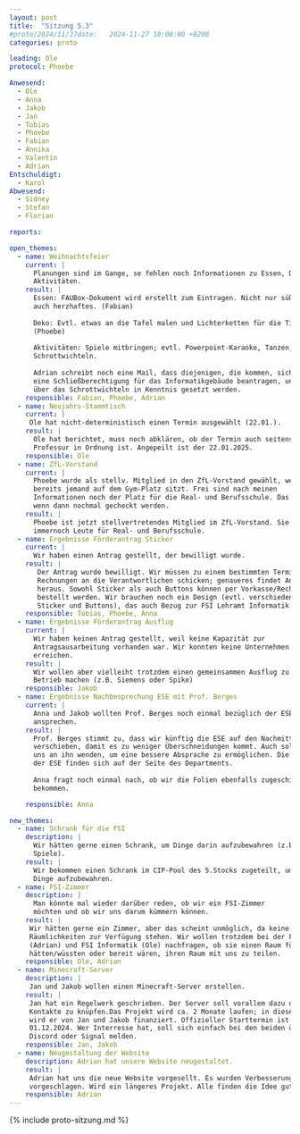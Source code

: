 ```yaml
---
layout: post
title:  "Sitzung 5.3"
#proto/2024/11/27date:   2024-11-27 18:00:00 +0200
categories: proto

leading: Ole
protocol: Phoebe

Anwesend:
  - Ole
  - Anna
  - Jakob
  - Jan
  - Tobias
  - Phoebe
  - Fabian
  - Annika
  - Valentin
  - Adrian
Entschuldigt:
  - Karol
Abwesend:
  - Sidney
  - Stefan
  - Florian

reports:

open_themes:
  - name: Weihnachtsfeier
    current: |
      Planungen sind im Gange, se fehlen noch Informationen zu Essen, Deko und
      Aktivitäten.
    result: |
      Essen: FAUBox-Dokument wird erstellt zum Eintragen. Nicht nur süßes Essen,
      auch herzhaftes. (Fabian)
      
      Deko: Evtl. etwas an die Tafel malen und Lichterketten für die Tische
      (Phoebe)
      
      Aktivitäten: Spiele mitbringen; evtl. Powerpoint-Karaoke, Tanzen;
      Schrottwichteln.
      
      Adrian schreibt noch eine Mail, dass diejenigen, die kommen, sich zuvor
      eine Schließberechtigung für das Informatikgebäude beantragen, und zudem
      über das Schrottwichteln in Kenntnis gesetzt werden.
    responsible: Fabian, Phoebe, Adrian
  - name: Neujahrs-Stammtisch
    current: |
     Ole hat nicht-deterministisch einen Termin ausgewählt (22.01.).
    result: |
      Ole hat berichtet, muss noch abklären, ob der Termin auch seitens der
      Professur in Ordnung ist. Angepeilt ist der 22.01.2025.
    responsible: Ole
  - name: ZfL-Vorstand
    current: |
      Phoebe wurde als stellv. Mitglied in den ZfL-Vorstand gewählt, weil
      bereits jemand auf dem Gym-Platz sitzt. Frei sind nach meinen
      Informationen noch der Platz für die Real- und Berufsschule. Das sollte
      wenn dann nochmal gecheckt werden.
    result: |
      Phoebe ist jetzt stellvertretendes Mitglied im ZfL-Vorstand. Sie suchen
      immernoch Leute für Real- und Berufsschule.
  - name: Ergebnisse Förderantrag Sticker
    current: |
      Wir haben einen Antrag gestellt, der bewilligt wurde.
    result: |
       Der Antrag wurde bewilligt. Wir müssen zu einem bestimmten Termin
       Rechnungen an die Verantwortlichen schicken; genaueres findet Anna noch
       heraus. Sowohl Sticker als auch Buttons können per Vorkasse/Rechnung
       bestellt werden. Wir brauchen noch ein Design (evtl. verschiedene für
       Sticker und Buttons), das auch Bezug zur FSI Lehramt Informatik hat.
    responsible: Tobias, Phoebe, Anna
  - name: Ergebnisse Förderantrag Ausflug
    current: |
      Wir haben keinen Antrag gestellt, weil keine Kapazität zur
      Antragsausarbeitung vorhanden war. Wir konnten keine Unternehmen
      erreichen.
    result: |
      Wir wollen aber vielleiht trotzdem einen gemeinsammen Ausflug zu einem
      Betrieb machen (z.B. Siemens oder Spike)
    responsible: Jakob
  - name: Ergebnisse Nachbesprechung ESE mit Prof. Berges
    current: |
      Anna und Jakob wollten Prof. Berges noch einmal bezüglich der ESE
      ansprechen.
    result: |
      Prof. Berges stimmt zu, dass wir künftig die ESE auf den Nachmittag
      verschieben, damit es zu weniger Überschneidungen kommt. Auch sollen wir
      uns an ihn wenden, um eine bessere Absprache zu ermöglichen. Die Folien
      der ESE finden sich auf der Seite des Departments.
      
      Anna fragt noch einmal nach, ob wir die Folien ebenfalls zugeschickt
      bekommen.

    responsible: Anna

new_themes:
  - name: Schrank für die FSI
    description: | 
      Wir hätten gerne einen Schrank, um Dinge darin aufzubewahren (z.B.
      Spiele).
    result: |
      Wir bekommen einen Schrank im CIP-Pool des 5.Stocks zugeteilt, um darin
      Dinge aufzubewahren.
  - name: FSI-Zimmer
    description: |
      Man könnte mal wieder darüber reden, ob wir ein FSI-Zimmer
      möchten und ob wir uns darum kümmern können.
    result: |
     Wir hätten gerne ein Zimmer, aber das scheint unmöglich, da keine
     Räumlichkeiten zur Verfügung stehen. Wir wollen trotzdem bei der FSV Tech
     (Adrian) und FSI Informatik (Ole) nachfragen, ob sie einen Raum für uns
     hätten/wüssten oder bereit wären, ihren Raum mit uns zu teilen.
    responsible: Ole, Adrian 
  - name: Minecraft-Server
    description: |
     Jan und Jakob wollen einen Minecraft-Server erstellen.
    result: |
     Jan hat ein Regelwerk geschrieben. Der Server soll vorallem dazu dienen,
     Kontakte zu knüpfen.Das Projekt wird ca. 2 Monate laufen; in dieser Zeit
     wird er von Jan und Jakob finanziert. Offizieller Starttermin ist der
     01.12.2024. Wer Interresse hat, soll sich einfach bei den beiden über
     Discord oder Signal melden.
    responsible: Jan, Jakob 
  - name: Neugestaltung der Website
    description: Adrian hat unsere Website neugestaltet.
    result: |
     Adrian hat uns die neue Website vorgesellt. Es wurden Verbesserungen
     vorgeschlagen. Wird ein längeres Projekt. Alle finden die Idee gut.
    responsible: Adrian
---
```

{% include proto-sitzung.md %}
